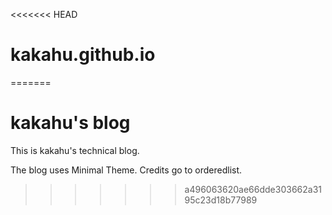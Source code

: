 <<<<<<< HEAD
# kakahu.github.io
=======
# kakahu's blog

This is kakahu's technical blog.

The blog uses Minimal Theme. Credits go to orderedlist.

>>>>>>> a496063620ae66dde303662a3195c23d18b77989

